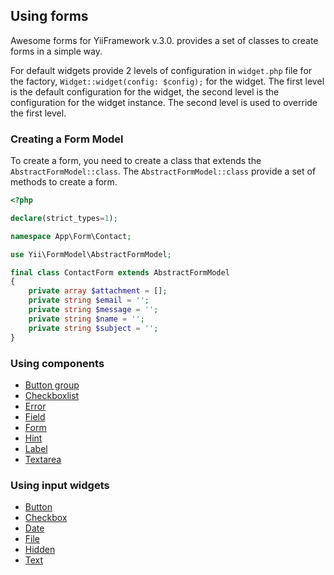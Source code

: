 ## Using forms

Awesome forms for YiiFramework v.3.0. provides a set of classes to create forms in a simple way.

For default widgets provide 2 levels of configuration in `widget.php` file for the factory, `Widget::widget(config: $config);` for the widget. The first level is the default configuration for the widget, the second level is the configuration for the widget instance. The second level is used to override the first level.

### Creating a Form Model

To create a form, you need to create a class that extends the `AbstractFormModel::class`. The `AbstractFormModel::class` provide a set of methods to create a form.

```php
<?php

declare(strict_types=1);

namespace App\Form\Contact;

use Yii\FormModel\AbstractFormModel;

final class ContactForm extends AbstractFormModel
{
    private array $attachment = [];
    private string $email = '';
    private string $message = '';
    private string $name = '';
    private string $subject = '';
}
```
### Using components

- [Button group](/docs/button-group.md)
- [Checkboxlist](/docs/checkboxlist.md)
- [Error](/docs/error.md)
- [Field](/docs/field.md)
- [Form](/docs/form.md)
- [Hint](/docs/hint.md)
- [Label](/docs/label.md)
- [Textarea](/docs/textarea.md)

### Using input widgets

- [Button](/docs/button.md)
- [Checkbox](/docs/checkbox.md)
- [Date](/docs/date.md)
- [File](/docs/file.md)
- [Hidden](/docs/hidden.md)
- [Text](/docs/text.md)
